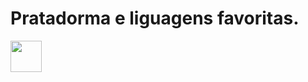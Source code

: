# Pratadorma e liguagens favoritas.
<img src="https://cdn.jsdelivr.net/gh/devicons/devicon/icons/vscode/vscode-original.svg" width="50" height="50"/>
